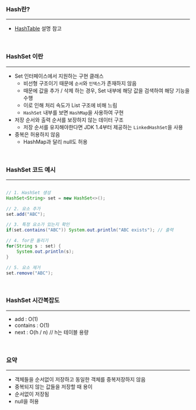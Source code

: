 ### Hash란?
---
- [HashTable](https://github.com/Astrid-DM/Algorithms/blob/master/Structure/HashTable.md) 설명 참고

<br>

### HashSet 이란
---
- Set 인터페이스에서 지원하는 구현 클래스
	- 비선형 구조이기 때문에 `순서`와 `인덱스`가 존재하지 않음
	- 때문에 값을 추가 / 삭제 하는 경우, Set 내부에 해당 값을 검색하여 해당 기능을 수행
	- 이로 인해 처리 속도가 List 구조에 비해 느림 
	- `HashSet` 내부를 보면 `HashMap`을 사용하여 구현
- 저장 순서와 출력 순서를 보장하지 않는 데이터 구조
	- 저장 순서를 유지해야한다면 JDK 1.4부터 제공하는 `LinkedHashSet`을 사용
- 중복은 허용하지 않음
	- HashMap과 달리 null도 허용

<br>

### HashSet 코드 예시
---

``` java

// 1. HashSet 생성
HashSet<String> set = new HashSet<>();

// 2. 요소 추가
set.add("ABC");

// 3. 특정 요소가 있는지 확인
if(set.contains("ABC")) System.out.println("ABC exists"); // 출력

// 4. for문 돌리기
for(String s : set) {
	System.out.println(s);
}

// 5. 요소 제거
set.remove("ABC");

```

<br>

### HashSet 시간복잡도
---
- add : O(1)
- contains : O(1)
- next : O(h / n) // h는 테이블 용량 

<br>

### 요약
---
- 객체들을 순서없이 저장하고 동일한 객체를 중복저장하지 않음
- 중복되지 않는 값들을 저장할 때 용이
- 순서없이 저장됨
- null을 허용
